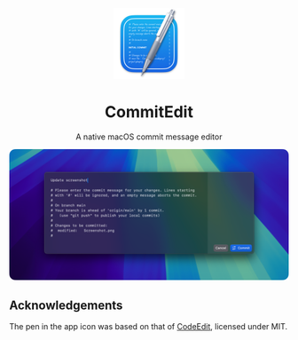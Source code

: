 <div align="center">
  <img src="CommitEdit/Assets.xcassets/AppIcon.appiconset/5.png" width="128" height=“128” />

  # CommitEdit

  A native macOS commit message editor

  <img src="Screenshot.webp" />
</div>

## Acknowledgements

The pen in the app icon was based on that of [CodeEdit](https://github.com/CodeEditApp/CodeEdit), licensed under MIT.
